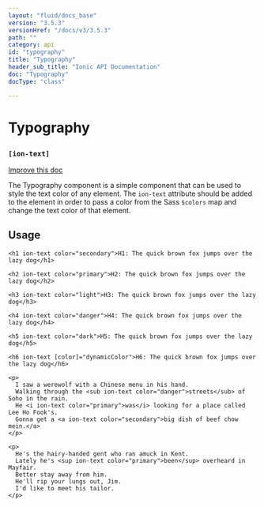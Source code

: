 ```yaml
---
layout: "fluid/docs_base"
version: "3.5.3"
versionHref: "/docs/v3/3.5.3"
path: ""
category: api
id: "typography"
title: "Typography"
header_sub_title: "Ionic API Documentation"
doc: "Typography"
docType: "class"

---
```










<h1 class="api-title">
<a class="anchor" name="typography" href="#typography"></a>

Typography
<h3><code>[ion-text]</code></h3>






</h1>

<a class="improve-v2-docs" href="http://github.com/ionic-team/ionic/edit/v3/src/components/typography/typography.ts#L3">
Improve this doc
</a>






<p>The Typography component is a simple component that can be used to style the text color of any element.
The <code>ion-text</code> attribute should be added to the element in order to pass a color from the Sass <code>$colors</code>
map and change the text color of that element.</p>




<!-- @usage tag -->

<h2><a class="anchor" name="usage" href="#usage"></a>Usage</h2>

<pre><code class="lang-html">&lt;h1 ion-text color=&quot;secondary&quot;&gt;H1: The quick brown fox jumps over the lazy dog&lt;/h1&gt;

&lt;h2 ion-text color=&quot;primary&quot;&gt;H2: The quick brown fox jumps over the lazy dog&lt;/h2&gt;

&lt;h3 ion-text color=&quot;light&quot;&gt;H3: The quick brown fox jumps over the lazy dog&lt;/h3&gt;

&lt;h4 ion-text color=&quot;danger&quot;&gt;H4: The quick brown fox jumps over the lazy dog&lt;/h4&gt;

&lt;h5 ion-text color=&quot;dark&quot;&gt;H5: The quick brown fox jumps over the lazy dog&lt;/h5&gt;

&lt;h6 ion-text [color]=&quot;dynamicColor&quot;&gt;H6: The quick brown fox jumps over the lazy dog&lt;/h6&gt;

&lt;p&gt;
  I saw a werewolf with a Chinese menu in his hand.
  Walking through the &lt;sub ion-text color=&quot;danger&quot;&gt;streets&lt;/sub&gt; of Soho in the rain.
  He &lt;i ion-text color=&quot;primary&quot;&gt;was&lt;/i&gt; looking for a place called Lee Ho Fook&#39;s.
  Gonna get a &lt;a ion-text color=&quot;secondary&quot;&gt;big dish of beef chow mein.&lt;/a&gt;
&lt;/p&gt;

&lt;p&gt;
  He&#39;s the hairy-handed gent who ran amuck in Kent.
  Lately he&#39;s &lt;sup ion-text color=&quot;primary&quot;&gt;been&lt;/sup&gt; overheard in Mayfair.
  Better stay away from him.
  He&#39;ll rip your lungs out, Jim.
  I&#39;d like to meet his tailor.
&lt;/p&gt;
</code></pre>




<!-- @property tags -->



<!-- instance methods on the class -->




<!-- related link --><!-- end content block -->


<!-- end body block -->

